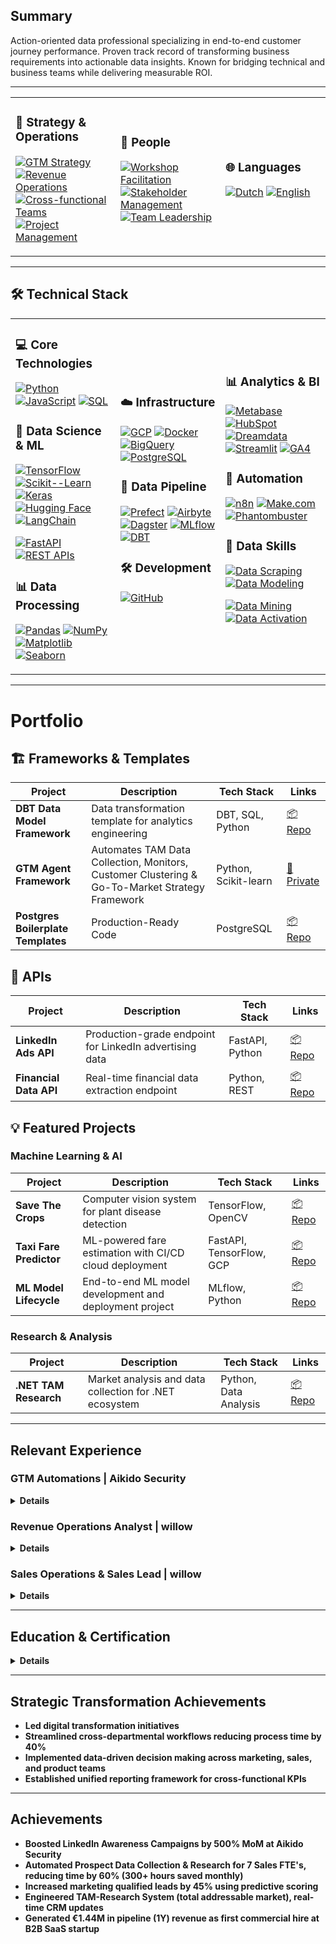 
## Summary
Action-oriented data professional specializing in end-to-end customer journey performance. Proven track record of transforming business requirements into actionable data insights. Known for bridging technical and business teams while delivering measurable ROI.

---

<table>
<tr>
<td width="33%">

### 🔄 Strategy & Operations
[![GTM Strategy](https://img.shields.io/badge/GTM_Strategy-2C3E50?style=flat&logo=strategy&logoColor=white)](https://en.wikipedia.org/wiki/Go_to_market)
[![Revenue Operations](https://img.shields.io/badge/Revenue_Operations-34495E?style=flat&logo=operations&logoColor=white)](https://en.wikipedia.org/wiki/Revenue_operations)
[![Cross-functional Teams](https://img.shields.io/badge/Cross_functional_Teams-2ECC71?style=flat&logo=team&logoColor=white)](https://en.wikipedia.org/wiki/Cross-functional_team)
[![Project Management](https://img.shields.io/badge/Project_Management-27AE60?style=flat&logo=project&logoColor=white)](https://en.wikipedia.org/wiki/Project_management)

</td>
<td width="33%">

### 👥 People
[![Workshop Facilitation](https://img.shields.io/badge/Workshop_Facilitation-3498DB?style=flat&logo=presentation&logoColor=white)](https://en.wikipedia.org/wiki/Facilitation)
[![Stakeholder Management](https://img.shields.io/badge/Stakeholder_Management-2ECC71?style=flat&logo=management&logoColor=white)](https://en.wikipedia.org/wiki/Stakeholder_management)
[![Team Leadership](https://img.shields.io/badge/Team_Leadership-1ABC9C?style=flat&logo=leadership&logoColor=white)](https://en.wikipedia.org/wiki/Team_leadership)

</td>
<td width="33%">

### 🌐 Languages
[![Dutch](https://img.shields.io/badge/Dutch-Native-FF5733?style=flat&logo=language&logoColor=white)](https://en.wikipedia.org/wiki/Dutch_language)
[![English](https://img.shields.io/badge/English-Fluent-2ECC71?style=flat&logo=language&logoColor=white)](https://en.wikipedia.org/wiki/English_language)

</td>
</tr>
</table>

---

## 🛠️ Technical Stack

<table>
<tr>
<td width="33%">

### 💻 Core Technologies
[![Python](https://img.shields.io/badge/Python-3776AB?style=flat&logo=python&logoColor=white)](https://www.python.org/)
[![JavaScript](https://img.shields.io/badge/JavaScript-F7DF1E?style=flat&logo=javascript&logoColor=black)](https://developer.mozilla.org/en-US/docs/Web/JavaScript)
[![SQL](https://img.shields.io/badge/SQL-4479A1?style=flat&logo=postgresql&logoColor=white)](https://www.postgresql.org/)

### 🤖 Data Science & ML
[![TensorFlow](https://img.shields.io/badge/TensorFlow-FF6F00?style=flat&logo=tensorflow&logoColor=white)](https://www.tensorflow.org/)
[![Scikit--Learn](https://img.shields.io/badge/Scikit--Learn-F7931E?style=flat&logo=scikit-learn&logoColor=white)](https://scikit-learn.org/)
[![Keras](https://img.shields.io/badge/Keras-D00000?style=flat&logo=keras&logoColor=white)](https://keras.io/)
[![Hugging Face](https://img.shields.io/badge/Hugging_Face-FFD21E?style=flat&logo=huggingface&logoColor=black)](https://huggingface.co/)
[![LangChain](https://img.shields.io/badge/LangChain-000000?style=flat&logo=chainlink&logoColor=white)](https://langchain.org/)

[![FastAPI](https://img.shields.io/badge/FastAPI-009688?style=flat&logo=fastapi&logoColor=white)](https://fastapi.tiangolo.com/)
[![REST APIs](https://img.shields.io/badge/REST_APIs-009688?style=flat&logo=fastapi&logoColor=white)](https://restfulapi.net/)

### 📊 Data Processing
[![Pandas](https://img.shields.io/badge/Pandas-150458?style=flat&logo=pandas&logoColor=white)](https://pandas.pydata.org/)
[![NumPy](https://img.shields.io/badge/NumPy-013243?style=flat&logo=numpy&logoColor=white)](https://numpy.org/)
[![Matplotlib](https://img.shields.io/badge/Matplotlib-11557c?style=flat&logo=python&logoColor=white)](https://matplotlib.org/)
[![Seaborn](https://img.shields.io/badge/Seaborn-4EAE4E?style=flat&logo=python&logoColor=white)](https://seaborn.pydata.org/)

</td>
<td width="33%">

### ☁️ Infrastructure
[![GCP](https://img.shields.io/badge/Google_Cloud-4285F4?style=flat&logo=google-cloud&logoColor=white)](https://cloud.google.com/)
[![Docker](https://img.shields.io/badge/Docker-2496ED?style=flat&logo=docker&logoColor=white)](https://www.docker.com/)
[![BigQuery](https://img.shields.io/badge/BigQuery-4285F4?style=flat&logo=google-cloud&logoColor=white)](https://cloud.google.com/bigquery)
[![PostgreSQL](https://img.shields.io/badge/PostgreSQL-4169E1?style=flat&logo=postgresql&logoColor=white)](https://www.postgresql.org/)

### 🔄 Data Pipeline
[![Prefect](https://img.shields.io/badge/Prefect-3E48A9?style=flat&logo=prefect&logoColor=white)](https://www.prefect.io/)
[![Airbyte](https://img.shields.io/badge/Airbyte-615EFF?style=flat&logo=airbyte&logoColor=white)](https://airbyte.com/)
[![Dagster](https://img.shields.io/badge/Dagster-1A1919?style=flat&logo=dagster&logoColor=white)](https://dagster.io/)
[![MLflow](https://img.shields.io/badge/MLflow-0194E2?style=flat&logo=mlflow&logoColor=white)](https://mlflow.org/)
[![DBT](https://img.shields.io/badge/DBT-FF694B?style=flat&logo=dbt&logoColor=white)](https://www.getdbt.com/)

### 🛠️ Development
[![GitHub](https://img.shields.io/badge/GitHub-181717?style=flat&logo=github&logoColor=white)](https://github.com/)

</td>
<td width="33%">

### 📊 Analytics & BI
[![Metabase](https://img.shields.io/badge/Metabase-509EE3?style=flat&logo=metabase&logoColor=white)](https://www.metabase.com/)
[![HubSpot](https://img.shields.io/badge/HubSpot_Dashboards-FF7A59?style=flat&logo=hubspot&logoColor=white)](https://www.hubspot.com/products/analytics)
[![Dreamdata](https://img.shields.io/badge/Dreamdata-6366F1?style=flat&logo=)](https://dreamdata.io/)
[![Streamlit](https://img.shields.io/badge/Streamlit-FF4B4B?style=flat&logo=streamlit&logoColor=white)](https://streamlit.io/)
[![GA4](https://img.shields.io/badge/Google_Analytics-E37400?style=flat&logo=google-analytics&logoColor=white)](https://analytics.google.com/)

### 🔧 Automation
[![n8n](https://img.shields.io/badge/n8n-6563FF?style=flat&logo=n8n&logoColor=white)](https://n8n.io/)
[![Make.com](https://img.shields.io/badge/Make.com-335EEA?style=flat&logo=webflow&logoColor=white)](https://www.make.com/)
[![Phantombuster](https://img.shields.io/badge/Phantombuster-000000?style=flat&logo=ghost&logoColor=white)](https://phantombuster.com/)

### 🎯 Data Skills
[![Data Scraping](https://img.shields.io/badge/Data_Activation-7B61FF?style=flat&logo=data&logoColor=white)](https://en.wikipedia.org/wiki/Data_activation)
[![Data Modeling](https://img.shields.io/badge/Data_Modeling-FF6B6B?style=flat&logo=data&logoColor=white)](https://en.wikipedia.org/wiki/Data_modeling)

[![Data Mining](https://img.shields.io/badge/Data_Mining-4285F4?style=flat&logo=data&logoColor=white)](https://en.wikipedia.org/wiki/Data_mining)
[![Data Activation](https://img.shields.io/badge/Data_Activation-7B61FF?style=flat&logo=data&logoColor=white)](https://en.wikipedia.org/wiki/Data_activation)

</td>
</tr>
</table>


---

# Portfolio

## 🏗️ Frameworks & Templates

| Project | Description | Tech Stack | Links |
|---------|-------------|------------|-------|
| **DBT Data Model Framework** | Data transformation template for analytics engineering | DBT, SQL, Python | [📦 Repo](https://github.com/wukimidaire/dbt_bowtie_template) |
| **GTM Agent Framework** | Automates TAM Data Collection, Monitors, Customer Clustering & Go-To-Market Strategy Framework | Python, Scikit-learn | [🔗 Private](#) |
| **Postgres Boilerplate Templates** | Production-Ready Code | PostgreSQL | [📦 Repo](https://github.com/wukimidaire/postgres_table_templates) |

## 🚀 APIs

| Project | Description | Tech Stack | Links |
|---------|-------------|------------|-------|
| **LinkedIn Ads API** | Production-grade endpoint for LinkedIn advertising data | FastAPI, Python | [📦 Repo](https://github.com/wukimidaire/linkedin_ads_scraper) |
| **Financial Data API** | Real-time financial data extraction endpoint | Python, REST | [📦 Repo](https://github.com/wukimidaire/financial_data_extractor) |

## 💡 Featured Projects

### Machine Learning & AI
| Project | Description | Tech Stack | Links |
|---------|-------------|------------|-------|
| **Save The Crops** | Computer vision system for plant disease detection | TensorFlow, OpenCV | [📦 Repo](https://github.com/wukimidaire/save_the_crops_front) |
| **Taxi Fare Predictor** | ML-powered fare estimation with CI/CD cloud deployment | FastAPI, TensorFlow, GCP | [📦 Repo](https://github.com/wukimidaire/taxifair_project) |
| **ML Model Lifecycle** | End-to-end ML model development and deployment project | MLflow, Python | [📦 Repo](https://github.com/wukimidaire/data-model-lifecycle) |

### Research & Analysis
| Project | Description | Tech Stack | Links |
|---------|-------------|------------|-------|
| **.NET TAM Research** | Market analysis and data collection for .NET ecosystem | Python, Data Analysis | [📦 Repo](https://github.com/wukimidaire/BelgianNETAnalysis) |


---

## Relevant Experience

### GTM Automations | Aikido Security

<details>
  <summary><strong>Details</strong></summary>

  - **Digital Footprint Crawling**: Engineered advanced systems to collect and analyze comprehensive datasets [(Applied Repo)](https://github.com/wukimidaire/postgres_table_templates)
  
  - **Strategic Impact**:
    - Increased LinkedIn Awareness Campaigns by 500% MoM through account targeting
    - Identified pre-qualified prospects by analyzing competitor audience engagement, reducing CAC by targeting prospects already in awareness stage and achieving 10x faster time-to-market
    - Leveraging existing customer networks for 10x testimonial impact
    - Agentic Sales Research Assistant & Cold email writer

  - **Predictive Analytics:**
    - Leveraged digital footprint data for customer clustering, predictive GTM scoring

</details>

### Revenue Operations Analyst | willow
<details>
  <summary><strong>Details</strong></summary>

  - **End-to-End Solutions**: Designed and implemented comprehensive customer journey analytics infrastructure [(Applied Repo)](https://github.com/wukimidaire/postgres_table_templates)
  
  - **Data Integration**: Built unified data model connecting marketing, sales, customer success and product data

  - **Strategic Impact**:
    - Led cross-functional digital transformation initiatives across sales, marketing, and product teams
    - Implemented multi-channel marketing performance dashboards

</details>

### Sales Operations & Sales Lead | willow
<details>
  <summary><strong>Details</strong></summary>

  - **Data Analysis**: Achieved 26.86% reply rate on email campaigns (n=14,626) through continuous experimentation and optimization

  - **Process Automation**: Reduced prospecting time by 40% for 7 sales FTE's through automated data workflows (300+ hours saved monthly)

  - **Strategic Impact**: Generated 75%+ revenue from data-driven outbound motions

</details>

---

## Education & Certification

<details>
  <summary><strong>Details</strong></summary>

  ### Hogeschool Gent - Business Administration and Management

  ### Le Wagon - Data Science & AI (2024, Q1)
  - **Focus**: Machine Learning, Statistical Analysis, Predictive Modeling
  - **Projects**: Taxi Fair (predicting taxi prices and designing front-end app), Save The Crops Computer Vision project, ...

  ### Certifications
  - dbt Core & Cloud Certified
  - Revenue Architecture Certified Expert
  - Introduction to Digital Transformation with Google Cloud
  - N8N Certified

</details>

---

## Strategic Transformation Achievements

- **Led digital transformation initiatives**
- **Streamlined cross-departmental workflows reducing process time by 40%**
- **Implemented data-driven decision making across marketing, sales, and product teams**
- **Established unified reporting framework for cross-functional KPIs**

---

## Achievements

- **Boosted LinkedIn Awareness Campaigns by 500% MoM at Aikido Security**
- **Automated Prospect Data Collection & Research for 7 Sales FTE's, reducing time by 60% (300+ hours saved monthly)**
- **Increased marketing qualified leads by 45% using predictive scoring**
- **Engineered TAM-Research System (total addressable market), real-time CRM updates**
- **Generated €1.44M in pipeline (1Y) revenue as first commercial hire at B2B SaaS startup**
